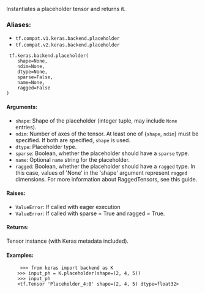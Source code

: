 Instantiates a placeholder tensor and returns it.
### Aliases:
- `tf.compat.v1.keras.backend.placeholder`
- `tf.compat.v2.keras.backend.placeholder`

```
 tf.keras.backend.placeholder(
    shape=None,
    ndim=None,
    dtype=None,
    sparse=False,
    name=None,
    ragged=False
)
```
#### Arguments:
- `shape`: Shape of the placeholder (integer tuple, may include `None` entries).
- `ndim`: Number of axes of the tensor. At least one of {`shape`, `ndim`} must be specified. If both are specified, `shape` is used.
- `dtype`: Placeholder type.
- `sparse`: Boolean, whether the placeholder should have a `sparse` type.
- `name`: Optional `name` string for the placeholder.
- `ragged`: Boolean, whether the placeholder should have a `ragged` type. In this case, values of 'None' in the 'shape' argument represent `ragged` dimensions. For more information about RaggedTensors, see this guide.
#### Raises:
- `ValueError`: If called with eager execution
- `ValueError`: If called with sparse = True and ragged = True.
#### Returns:
Tensor instance (with Keras metadata included).
#### Examples:

```
     >>> from keras import backend as K
    >>> input_ph = K.placeholder(shape=(2, 4, 5))
    >>> input_ph
    <tf.Tensor 'Placeholder_4:0' shape=(2, 4, 5) dtype=float32>
```

